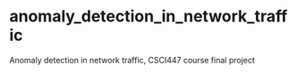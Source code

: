 # anomaly_detection_in_network_traffic
Anomaly detection in network traffic, CSCI447 course final project
